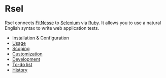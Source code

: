 Rsel
====

Rsel connects [FitNesse](http://fitnesse.org) to
[Selenium](http://seleniumhq.org) via [Ruby](http://ruby-lang.org). It allows
you to use a natural English syntax to write web application tests.

- [Installation & Configuration](install.md)
- [Usage](usage.md)
- [Scoping](scoping.md)
- [Customization](custom.md)
- [Development](development.md)
- [To-do list](todo.md)
- [History](history.md)

